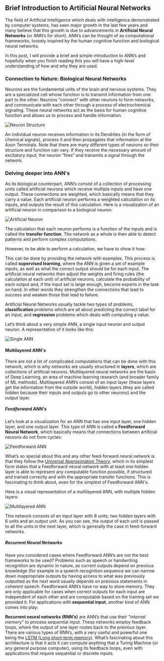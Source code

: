 ## Brief Introduction to Artificial Neural Networks

The field of Artificial Intelligence which deals with intelligence demonstrated by computer systems, has seen major growth in the last few years and many believe that this growth is due to advancements in **Artificial Neural Networks** (or ANN’s for short). ANN’s can be thought of as computational frameworks, loosely inspired by the human cognitive function and biological neural networks. 

In this post, I will provide a brief and simple introduction to ANN’s and hopefully when you finish reading this you will have a high-level understanding of how and why they are used.

### Connection to Nature: Biological Neural Networks

Neurons are the fundamental units of the brain and nervous systems. They are a specialized cell whose function is to transmit information from one part to the other. Neurons “connect” with other neurons to form networks, and communicate with each other through a process of electrochemical signaling. These neural networks act as the basis for human cognitive function and allows us to process and handle information.

![Neuron Structure](neuron.png)

An individual neuron receives information in its Dendrites (in the form of chemical signals), process it and then propagates that information at the Axon Terminals. Note that there are many different types of neurons so their structure and function can vary. If they receive the necessary amount of excitatory input, the neuron “fires” and transmits a signal through the network. 

### Delving deeper into ANN's

As its biological counterpart, ANN’s consist of a collection of processing units called artificial neurons which receive multiple inputs and have one output. These connections are weighted, which basically means that they carry a value. Each artificial neuron performs a weighted calculation on its inputs, and outputs the result of this calculation. Here is a visualization of an artificial neuron in comparison to a biological neuron.

![Artificial Neuron](artificialneuron.png)

The calculation that each neuron performs is a function of the inputs and is called the **transfer function**. The network as a whole is then able to detect patterns and perform complex computations. 

However, to be able to perform a calculation, we have to show it how: 

This can be done by providing the network with examples. This process is called **supervised learning**, where the ANN is given a set of example inputs, as well as what the correct output should be for each input. The artificial neural networks then adjust the weights and firing rules (the calculation at each unit) of artificial neurons, calculate the probability of each output and, if the input set is large enough, become experts in the task on hand. In other words they strengthen the connections that lead to success and weaken those that lead to failure. 

Artificial Neural Networks usually tackle two types of problems, **classification** problems which are all about predicting the correct label for an input, and **regression** problems which deals with computing a value.

Let’s think about a very simple ANN, a single input neuron and output neuron. A representation of it looks like this:

![Single ANN](singleANN.jpg)

#### Multilayered ANN's

There are not a lot of complicated computations that can be done with this network, which is why networks are usually structured in **layers**, which are collections of artificial neurons. Multilayered neural networks are the basis of Deep Learning, an area of machine learning research (and broader family of ML methods). Multilayered ANN’s consist of an input layer (these layers get the information from the outside world), hidden layers (they are called hidden because their inputs and outputs go to other neurons)  and the output layer. 

##### Feedforward ANN's
Let’s look at a visualization for an ANN that has one input layer, one hidden layer, and one output layer. This type of ANN is called a **Feedforward Neural Network**, which basically means that connections between artificial neurons do not form cycles:


![Feedforward ANN](1hiddenlayer.jpg)

What’s so special about this and any other feed-forward neural network is that they follow the [Universal Approximation Theory](http://mcneela.github.io/machine_learning/2017/03/21/Universal-Approximation-Theorem.html), which in its simplest form states that a Feedforward neural network with at least one hidden layer is able to represent any computable function possible, if structured and trained correctly and with the appropriate transfer functions. This is fascinating to think about, even for the simplest of Feedforward ANN's.

Here is a visual representation of a multilayered ANN, with multiple hidden layers:
 
![Multilayered ANN](ann2.jpg)

This network consists of an input layer with 8 units, two hidden layers with 6 units and an output unit. As you can see, the output of each unit is passed to all the units in the next layer, which is generally the case in feed-forward networks. 

##### Recurrent Neural Networks

Have you considered cases where Feedforward ANN’s are not the best frameworks to be used? Problems such as speech or handwriting recognition are dynamic in nature, as current outputs depend on previous knowledge (for example in a speech recognition sequence we can narrow down inappropriate outputs by having access to what was previously outputted as the next word usually depends on previous statements in coherent speech. Feedforward ANN’s have no way to store memory. They are only applicable for cases when correct outputs for each input are independent of each other and are computable based on the training set we provided it. For applications with **sequential input**,  another kind of ANN comes into play: 

**Recurrent neural networks (RNN’s)** are ANN’s that use their _"internal memory”_ to process sequential input. These networks employ feedback loops, where the output of one layer routes back to the previous layer. There are various types of RNN’s, with a very useful and powerful one being the [LSTM (Long short-term memory)](https://en.wikipedia.org/wiki/Long_short-term_memory). What’s fascinating about this architecture is that it acts it can compute anything that a Turing Machine (or any general purpose computer), using its feedback loops, even with applications that require sequential or discrete inputs.





